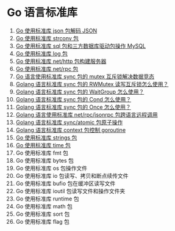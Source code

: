 # Go 语言标准库
1. [Go 使用标准库 json 包解码 JSON](https://mp.weixin.qq.com/s/OyPlXss8L6zSb0HGIydbrw)
2. [Go 使用标准库 strconv 包](https://mp.weixin.qq.com/s/ZULa_S-jSOMHS0-SiFqz4A)
3. [Go 使用标准库 sql 包和三方数据库驱动包操作 MySQL](https://mp.weixin.qq.com/s/JEWaU7DTkNllxK28BKvFUA)
4. [Go 使用标准库 log 包](https://mp.weixin.qq.com/s/_R-xcuyHOc_iCx2Bd_pA5w)
5. [Go 使用标准库 net/http 包构建服务器](https://mp.weixin.qq.com/s/gsv3zW0HQaGMSxH9CtjiFA)
6. [Go 使用标准库 net/rpc 包](https://mp.weixin.qq.com/s/IospmGnkC-y9ddJx_9JGzg)
7. [Go 语言使用标准库 sync 包的 mutex 互斥锁解决数据竞态](https://mp.weixin.qq.com/s/7JsdpF7sevArgh2SHS6cyg)
8. [Golang 语言标准库 sync 包的 RWMutex 读写互斥锁怎么使用？](https://mp.weixin.qq.com/s/PGAtjh2gGmawfBB7Rgr0OA)
9. [Golang 语言标准库 sync 包的 WaitGroup 怎么使用？](https://mp.weixin.qq.com/s/6A9Lx99qkVx_sX_gIQxLYw)
10. [Golang 语言标准库 sync 包的 Cond 怎么使用？](https://mp.weixin.qq.com/s/OcLrO-oINk2j2w9sEJvkPw)
11. [Golang 语言标准库 sync 包的 Once 怎么使用？](https://mp.weixin.qq.com/s/gOvi0KuimvXvHQ8Iy-hZlA)
12. [Golang 语言使用标准库 net/rpc/jsonrpc 包跨语言远程调用](https://mp.weixin.qq.com/s/Zhg5FBgB6XPC37kA0GcgKg)
13. [Golang 语言标准库 sync/atomic 包原子操作](https://mp.weixin.qq.com/s/RkvCsRJQFnBhR7D_Tkh1oQ)
14. [Golang 语言标准库 context 包控制 goroutine](https://mp.weixin.qq.com/s/ynj97tpP32vJ4AeHEQHtJQ)
15. [Go 使用标准库 strings 包](https://mp.weixin.qq.com/s/ZULa_S-jSOMHS0-SiFqz4A)
16. [Go 使用标准库 time 包](https://mp.weixin.qq.com/s/ZULa_S-jSOMHS0-SiFqz4A)
17. Go 使用标准库 fmt 包
18. Go 使用标准库 bytes 包
19. Go 使用标准库 os 包操作文件
20. Go 使用标准库 io 包读写、拷贝和断点续传文件
21. Go 使用标准库 bufio 包在缓冲区读写文件
22. Go 使用标准库 ioutil 包读写文件和操作文件夹
23. Go 使用标准库 runtime 包
24. Go 使用标准库 math 包
25. Go 使用标准库 sort 包
26. Go 使用标准库 flag 包